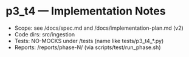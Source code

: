 # p3_t4 — Implementation Notes
- Scope: see /docs/spec.md and /docs/implementation-plan.md (v2)
- Code dirs: src/ingestion
- Tests: NO-MOCKS under /tests (name like tests/p3_t4_*.py)
- Reports: /reports/phase-N/ (via scripts/test/run_phase.sh)
